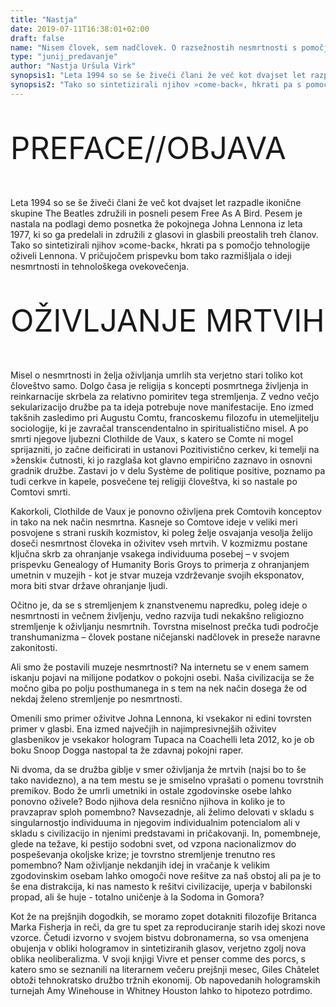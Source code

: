 ```yaml
---
title: "Nastja"
date: 2019-07-11T16:38:01+02:00
draft: false
name: "Nisem človek, sem nadčlovek. O razsežnostih nesmrtnosti s pomočjo tehnologije"
type: "junij_predavanje"
author: "Nastja Uršula Virk"
synopsis1: "Leta 1994 so se še živeči člani že več kot dvajset let razpadle ikonične skupine The Beatles združili in posneli pesem Free As A Bird. Pesem je nastala na podlagi demo posnetka že pokojnega Johna Lennona iz leta 1977, ki so ga predelali in združili z glasovi in glasbili preostalih treh članov."
synopsis2: "Tako so sintetizirali njihov »come-back«, hkrati pa s pomočjo te"
---
```

<p class="singleMargin mt-5" style="font-size: 3.5em">PREFACE//OBJAVA
</p>
<p class="singleMargin">
<span class="first-char">L</span>eta 1994 so se še živeči člani že več kot dvajset let razpadle ikonične skupine The Beatles združili in posneli pesem Free As A Bird. Pesem je nastala na podlagi demo posnetka že pokojnega Johna Lennona iz leta 1977, ki so ga predelali in združili z glasovi in glasbili preostalih treh članov. Tako so sintetizirali njihov »come-back«, hkrati pa s pomočjo tehnologije oživeli Lennona. V pričujočem prispevku bom tako razmišljala o ideji nesmrtnosti in tehnološkega ovekovečenja.
</p>
 
<p class="singleMargin mt-5" style="font-size: 3.5em">OŽIVLJANJE MRTVIH
</p>
<p class="singleMargin">
Misel o nesmrtnosti in želja oživljanja umrlih sta verjetno stari toliko kot človeštvo samo. Dolgo časa je religija s koncepti posmrtnega življenja in reinkarnacije skrbela za relativno pomiritev tega stremljenja. Z vedno večjo sekularizacijo družbe pa  ta ideja potrebuje nove manifestacije. Eno izmed takšnih zasledimo pri Augustu Comtu, francoskemu filozofu in utemeljitelju sociologije, ki je zavračal transcendentalno in spiritualistično misel. A po smrti njegove ljubezni Clothilde de Vaux, s katero se Comte ni mogel sprijazniti, jo začne deificirati in ustanovi Pozitivistično cerkev, ki temelji na »ženski« čutnosti, ki jo razglaša kot glavno empirično zaznavo in osnovni gradnik družbe. Zastavi jo v delu Système de politique positive, poznamo pa tudi cerkve in kapele, posvečene tej religiji človeštva, ki so nastale po Comtovi smrti.
</p>
<p class="singleMargin">
Kakorkoli, Clothilde de Vaux je ponovno oživljena prek Comtovih konceptov in tako na nek način nesmrtna. Kasneje so Comtove ideje v veliki meri posvojene s strani ruskih kozmistov, ki poleg želje osvajanja vesolja želijo doseči nesmrtnost človeka in oživitev vseh mrtvih. V kozmizmu postane ključna skrb za ohranjanje vsakega individuuma posebej – v svojem prispevku Genealogy of Humanity Boris Groys to primerja z ohranjanjem umetnin v muzejih - kot je stvar muzeja vzdrževanje svojih eksponatov, mora biti stvar države ohranjanje ljudi.
</p>
<p class="singleMargin">
Očitno je, da se s stremljenjem k znanstvenemu napredku, poleg ideje o nesmrtnosti in večnem življenju, vedno razvija tudi nekakšno religiozno stremljenje k oživljanju nesmrtnih. Tovrstna miselnost prečka tudi področje transhumanizma – človek postane ničejanski nadčlovek in preseže naravne zakonitosti.
</p>
<p class="singleMargin">
Ali smo že postavili muzeje nesmrtnosti? Na internetu se v enem samem iskanju pojavi na milijone podatkov o pokojni osebi. Naša civilizacija se že močno giba po polju posthumanega in s tem na nek način dosega že od nekdaj želeno stremljenje po nesmrtnosti. 
</p>
<p class="singleMargin">
Omenili smo primer oživitve Johna Lennona, ki vsekakor ni edini tovrsten primer v glasbi. Ena izmed največjih in najimpresivnejših oživitev glasbenikov je vsekakor hologram Tupaca na Coachelli leta 2012, ko je ob boku Snoop Dogga nastopal ta že zdavnaj pokojni raper.
</p>
<p class="singleMargin"> 
Ni dvoma, da se družba giblje v smer oživljanja že mrtvih (najsi bo to še tako navidezno), a na tem mestu se je smiselno vprašati o pomenu tovrstnih premikov. Bodo že umrli umetniki in ostale zgodovinske osebe lahko ponovno oživele? Bodo njihova dela resnično njihova in koliko je to pravzaprav sploh pomembno? Navsezadnje, ali želimo delovati v skladu s singularnostjo individuuma in njegovim individualnim potencialom ali v skladu s civilizacijo in njenimi predstavami in pričakovanji. In, pomembneje, glede na težave, ki pestijo sodobni svet, od vzpona nacionalizmov do pospeševanja okoljske krize; je tovrstno stremljenje trenutno res pomembno? Nam oživljanje nekdanjih idej in vračanje k velikim zgodovinskim osebam lahko omogoči nove rešitve za naš obstoj ali pa je to še ena distrakcija, ki nas namesto k rešitvi civilizacije, uperja v babilonski propad, ali še huje - totalno uničenje à la Sodoma in Gomora? 
</p>
<p class="singleMargin">
Kot že na prejšnjih dogodkih, se moramo zopet dotakniti filozofije Britanca Marka Fisherja in reči, da gre tu spet za reproduciranje starih idej skozi nove vzorce. Četudi izvorno v svojem bistvu dobronamerna, so vsa omenjena obujenja v obliki hologramov in sintetiziranih glasov,  verjetno zgolj nova oblika neoliberalizma. V svoji knjigi Vivre et penser comme des porcs, s katero smo se seznanili na literarnem večeru prejšnji mesec, Giles Châtelet obtoži tehnokratsko družbo tržnih ekonomij. Ob napovedanih hologramskih turnejah Amy Winehouse in Whitney Houston lahko  to hipotezo potrdimo. 
</p>


